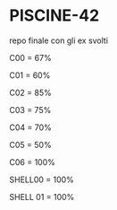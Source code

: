 # PISCINE-42
repo finale con gli ex svolti 

C00			= 67%

C01			= 60%

C02			= 85%

C03			= 75%

C04			= 70%

C05			= 50%

C06			= 100%

SHELL00		= 100%

SHELL 01	= 100%
